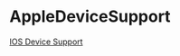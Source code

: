 # AppleDeviceSupport

[IOS Device Support](https://github.com/saihurrozi/AppleDeviceSupport/tree/main/iOSDeviceSupport#iosdevicesupport)
